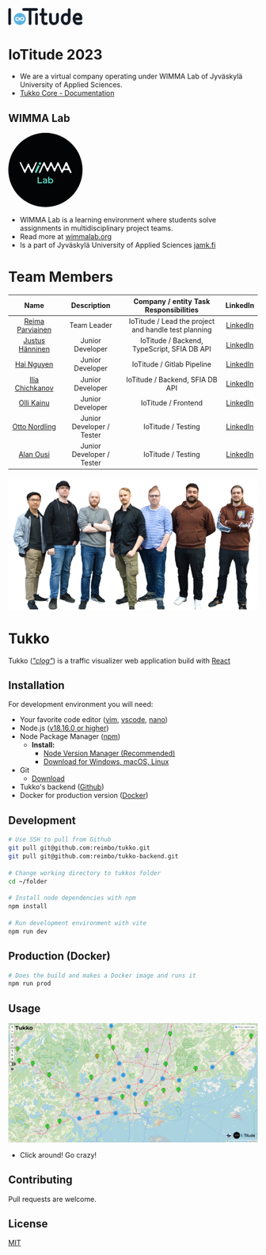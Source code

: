 <div id="logo" style="width: 150px;"> <svg xmlns="http://www.w3.org/2000/svg" fill="none" viewBox="0 0 450 103"><g clip-path="url(#a)"><path fill="#141C26" d="M8 0A7 7 0 0 0 .92 4.93 6.54 6.54 0 0 0 0 8.32v85.76a7.85 7.85 0 0 0 4 7.09 7.648 7.648 0 0 0 8.32 0 7.837 7.837 0 0 0 4-7.09V8.32a8 8 0 0 0-2.46-5.85A7.37 7.37 0 0 0 8 0zm123.69 4a7 7 0 0 0-7.08 4.93 6.447 6.447 0 0 0-.93 3.39v81.76a7.853 7.853 0 0 0 4 7.09 7.65 7.65 0 0 0 8.32 0 7.834 7.834 0 0 0 4-7.09V12.32a7.995 7.995 0 0 0-2.46-5.85A7.367 7.367 0 0 0 131.69 4zM84.5 8.36a7 7 0 0 0 4.93 7.08 6.45 6.45 0 0 0 3.39.93H171a7.86 7.86 0 0 0 7.09-4 7.648 7.648 0 0 0 0-8.32A7.856 7.856 0 0 0 171 0H92.82A8 8 0 0 0 87 2.5a7.37 7.37 0 0 0-2.5 5.86zm86.23 20.71a7 7 0 0 0-7.09 4.93 6.543 6.543 0 0 0-.92 3.39v56.69a7.828 7.828 0 0 0 4 7.09 7.65 7.65 0 0 0 8.32 0 7.834 7.834 0 0 0 4-7.09V37.39a8.002 8.002 0 0 0-2.46-5.86 7.403 7.403 0 0 0-5.85-2.46zm38.52-29a8.354 8.354 0 0 1 6.16 2.46 7.004 7.004 0 0 1 2.16 5.86v21.3h10.17a8 8 0 0 1 7.39 4.31c1.65 2.46 1.65 5.14 0 8a7.412 7.412 0 0 1-7.39 4h-10.17v32c0 3.08.51 5.14 1.54 6.16a4.38 4.38 0 0 0 3.08 1.54 9.23 9.23 0 0 0 6.16-.3 8 8 0 0 1 8.65 2.21c2.06 2.06 2.677 4.727 1.85 8a7.737 7.737 0 0 1-5.85 5.86l-5.86.92c-9.04.62-15.817-1.843-20.33-7.39-3.7-4.32-5.55-9.987-5.55-17V46h-4.93a6.83 6.83 0 0 1-7.09-4c-1.64-2.87-1.64-5.55 0-8a7.35 7.35 0 0 1 7.09-4.31h4.93V8.43a8.714 8.714 0 0 1 4.29-7.71c1.193-.4 2.442-.607 3.7-.61V.07zm45.92 29c2.29.012 4.491.89 6.16 2.46a8.358 8.358 0 0 1 2.47 6.17v35.12a14.45 14.45 0 0 0 1.54 7.09c1.44 2.67 3.18 4.42 5.24 5.24 1.991.634 4.071.944 6.16.92 5.127 0 8.62-1.54 10.48-4.62l.92-1.54a16.893 16.893 0 0 0 1.54-7.09V37.7a7.997 7.997 0 0 1 4.32-7.4c2.88-1.64 5.547-1.64 8 0a7.997 7.997 0 0 1 4.31 7.4v35.12c-1.233 14.18-7.6 23.424-19.1 27.73a29.445 29.445 0 0 1-10.48 1.85c-9.86 0-17.563-3.697-23.11-11.09a27.634 27.634 0 0 1-2.77-4 31 31 0 0 1-3.7-14.49V37.7c0-3.7 1.54-6.27 4.62-7.71a6.541 6.541 0 0 1 3.4-.92zm122.19 39.75V9.35a7.367 7.367 0 0 0-2.47-5.85A7 7 0 0 0 369 .72a7.54 7.54 0 0 0-7.4 4.93 9.992 9.992 0 0 0-.61 3.7v23.42a31.811 31.811 0 0 0-13.25-3.08c-5.96.407-10.89 1.947-14.79 4.62-9.633 6.367-14.447 16.93-14.44 31.69 0 12.947 4 22.91 12 29.89l2.49 1.58a26.425 26.425 0 0 0 13.86 4.93h.93a27.487 27.487 0 0 0 14.79-3.08c6.947-3.7 11.463-10.273 13.55-19.72a44.42 44.42 0 0 0 1.23-10.78zM361 59v9.86c.2 8.834-1.857 14.167-6.17 16a8.7 8.7 0 0 1-5.83 1.52h-1.23a27.883 27.883 0 0 1-6.16-2.46c-4.32-4.113-6.58-10.073-6.78-17.88 0-9.033 2.26-15.09 6.78-18.17a12.998 12.998 0 0 1 6.16-2.16c2.433.293 4.815.916 7.08 1.85 2.88 1.64 4.73 3.487 5.55 5.54a24.49 24.49 0 0 1 .6 5.9zm61.5 26.5h-2.78c-6.767-1.026-10.873-5.026-12.32-12H441c3.7 0 6.167-1.643 7.4-4.93a8.262 8.262 0 0 0 .62-3.08v-3.14c0-14.38-4.93-24.653-14.79-30.82a25.63 25.63 0 0 0-12.64-3.08 28.58 28.58 0 0 0-16.94 5.24c-9.04 5.96-13.87 15.924-14.49 29.89a9.652 9.652 0 0 0 0 3.39c.62 13.334 5.45 23.297 14.49 29.89 4.927 3.493 9.957 5.24 15.09 5.24 7.187.2 12.323-.007 15.41-.62a25.201 25.201 0 0 0 10.78-5.24 6.768 6.768 0 0 0 3.07-7.39c-.42-3.286-1.963-5.546-4.63-6.78a8.17 8.17 0 0 0-8.32 1.54c-1.82 1.234-6.327 1.85-13.52 1.85l-.03.04zm-1.24-40.37a10.421 10.421 0 0 1 5.24 1.23c3.293 1.654 5.35 5.044 6.17 10.17v.62h-25.24c.82-4.52 2.873-7.91 6.16-10.17a13.14 13.14 0 0 1 6.16-1.85h1.54-.03z"></path><path fill="#5CB2E3" d="M69.62 101.98c20.158 0 36.5-16.342 36.5-36.5s-16.342-36.5-36.5-36.5-36.5 16.342-36.5 36.5 16.342 36.5 36.5 36.5z"></path><path fill="#fff" d="M84.7 52.91c-6.58 0-10.86 4.3-15 8.45l-.08.07-.22-.22c-3.87-3.89-8.26-8.3-14.21-8.3A12.6 12.6 0 0 0 42.3 65.48C42.3 72.76 47.45 78 54.54 78c6.58 0 10.86-4.28 15-8.43l.08-.08.22.22C73.72 73.64 78.1 78 84.05 78a12.59 12.59 0 0 0 12.89-12.52c0-7.4-5.03-12.57-12.24-12.57zm6.1 12.57a6.67 6.67 0 0 1-6.67 6.67c-3.72 0-6.53-2.77-9.26-5.45-.43-.42-.85-.84-1.27-1.24 2.91-3 6.52-6.65 10.78-6.65a6.33 6.33 0 0 1 6.42 6.67zm-35.69-6.67c3.72 0 6.54 2.77 9.26 5.45l1.28 1.24c-2.91 3-6.52 6.65-10.78 6.65a6.33 6.33 0 0 1-6.43-6.67 6.67 6.67 0 0 1 6.67-6.67z"></path></g><defs><clipPath id="a"><path fill="#fff" d="M0 0h449.2v102.5H0z"></path></clipPath></defs></svg></div>

# IoTitude 2023

* We are a virtual company operating under WIMMA Lab of Jyväskylä University of Applied Sciences.
* [Tukko Core - Documentation](https://wimma-lab-2023.pages.labranet.jamk.fi/iotitude/core-traffic-visualizer/)

## WIMMA Lab

<div id="wimma" style="width: 150px;"><svg xmlns="http://www.w3.org/2000/svg" fill="none" viewBox="0 0 300 300">
  <circle cx="150" cy="150" r="150" fill="#020405"/>
  <path fill="#5ED9C3" d="M111.33 161.975l.077.01c1.356.164 2.467-.251 2.843-1.061l12.042-25.987c.694-1.495-1.343-3.538-3.846-3.86l-.542-.07c-1.385-.178-2.522.245-2.891 1.078l-11.577 26.045c-.669 1.508 1.393 3.542 3.894 3.845zM132.662 124.12c0-2.696-2.253-4.882-5.032-4.882-2.777 0-5.03 2.186-5.03 4.882 0 2.696 2.253 4.88 5.03 4.88 2.779 0 5.032-2.184 5.032-4.88z"/>
  <path fill="#FBFBFB" d="M81.026 124.219c.96-.02 1.839.561 2.288 1.566l9.743 21.68c.89 1.978 3.045 1.704 4.054-.221 4.672-8.92 9.139-18.401 13.08-27.378.387-.884 1.508-1.699 2.496-1.729 1.838-.052 3.33 1.937 2.63 3.585-5.527 13.026-12.276 26.049-17.803 39.076-.854 2.008-3.778 2.037-4.67.043l-9.449-21.075c-.491-1.098-1.6-1.584-2.64-1.462-.832.099-1.619.584-2.01 1.462l-9.55 21.283c-.88 1.963-3.744 1.975-4.641.021-6.018-13.098-12.256-26.247-18.272-39.348-.759-1.649 0-3.554 2.443-3.554.938-.073 2.03.916 2.445 1.778 4.275 8.887 9.357 18.559 13.75 27.663.938 1.947 3.202 2.058 4.334-.446l9.498-21.454 2.275-1.49zm-2.274 1.49c.43-.975 1.348-1.47 2.275-1.49l-2.275 1.49zM184.484 154.942l-9.493-21.446c-.875-1.975-3.756-1.991-4.655-.026-4.167 9.129-6.065-.784-.052-13.882.9-1.955 3.766-1.943 4.648.021l9.543 21.277c.887 1.974 3.771 1.974 4.655-.001l9.443-21.067c.896-1.995 3.822-1.968 4.676.044l16.58 39.067c.347.819.205 1.68-.253 2.329a2.546 2.546 0 01-2.168 1.069c-.019-.001-.04-.001-.057-.003a2.536 2.536 0 01-2.261-1.495c-3.938-8.975-7.877-17.951-11.817-26.926-.872-1.987-3.772-2-4.662-.019l-9.468 21.071c-.888 1.976-3.781 1.969-4.659-.013z"/>
  <path fill="#FBFBFB" d="M156.236 155.052l-9.494-21.446c-.874-1.975-3.755-1.991-4.654-.025-4.167 9.128-8.337 18.255-12.504 27.382a2.542 2.542 0 01-2.257 1.466l-.954.022c-1.864.045-3.141-1.811-2.383-3.463l18.046-39.29c.9-1.955 3.765-1.942 4.647.021l9.544 21.277c.886 1.974 3.771 1.974 4.655-.001l9.443-21.067c.896-1.995 3.822-1.968 4.675.044 5.526 13.022 3.964 23.016.025 14.042-.872-1.988-3.772-2.001-4.662-.02l-9.47 21.071c-.887 1.976-3.78 1.969-4.657-.013zM231.903 134.161l-3.319 7.522c-.669 1.515.477 3.201 2.177 3.201h6.675c1.703 0 2.848-1.695 2.172-3.211l-3.357-7.52c-.825-1.85-3.531-1.844-4.348.008zm5.841-14.14c5.527 12.241 16.197 35.612 17.923 39.689.352.829-.736 2.306-1.859 2.545-1.576.334-3.895.382-4.413-.871-1.466-3.546-2.093-4.785-4.268-8.735-.589-1.069-2.094-1.946-3.345-1.946h-13.679c-2.151 0-4.097 1.322-5.017 3.083-2.586 4.953-2.283 4.884-3.086 6.714-.757 1.646-1.644.539-2.373-1.552a2.525 2.525 0 01-.067-.209L214 146l1.5 2.5c.601 1 1.148 1 1.5 1 1 0 1.664-1.496 1.664-1.496l12.711-27.986c1.22-2.692 5.153-2.69 6.369.003z"/>
  <path fill="#5ED9C3" d="M118.384 178.8h4.68v21.24h13.176V204h-17.856v-25.2zm29.543 5.76c2.832 0 4.992.684 6.48 2.052 1.512 1.344 2.268 3.384 2.268 6.12V204h-4.248v-2.34c-.552.84-1.344 1.488-2.376 1.944-1.008.432-2.232.648-3.672.648s-2.7-.24-3.78-.72c-1.08-.504-1.92-1.188-2.52-2.052-.576-.888-.864-1.884-.864-2.988 0-1.728.636-3.108 1.908-4.14 1.296-1.056 3.324-1.584 6.084-1.584h4.968v-.288c0-1.344-.408-2.376-1.224-3.096-.792-.72-1.98-1.08-3.564-1.08-1.08 0-2.148.168-3.204.504-1.032.336-1.908.804-2.628 1.404l-1.764-3.276c1.008-.768 2.22-1.356 3.636-1.764a16.178 16.178 0 014.5-.612zm-.612 16.416c1.128 0 2.124-.252 2.988-.756a4.275 4.275 0 001.872-2.232v-2.232h-4.644c-2.592 0-3.888.852-3.888 2.556 0 .816.324 1.464.972 1.944.648.48 1.548.72 2.7.72zm24.531-16.416c1.872 0 3.54.408 5.004 1.224a8.795 8.795 0 013.492 3.456c.84 1.488 1.26 3.204 1.26 5.148 0 1.944-.42 3.672-1.26 5.184a8.795 8.795 0 01-3.492 3.456c-1.464.816-3.132 1.224-5.004 1.224-1.32 0-2.532-.228-3.636-.684a6.99 6.99 0 01-2.736-2.052V204h-4.284v-26.712h4.5v9.828a7.595 7.595 0 012.7-1.908c1.056-.432 2.208-.648 3.456-.648zm-.504 15.84c1.656 0 3.012-.552 4.068-1.656 1.08-1.104 1.62-2.556 1.62-4.356 0-1.8-.54-3.252-1.62-4.356-1.056-1.104-2.412-1.656-4.068-1.656-1.08 0-2.052.252-2.916.756-.864.48-1.548 1.176-2.052 2.088-.504.912-.756 1.968-.756 3.168 0 1.2.252 2.256.756 3.168a5.461 5.461 0 002.052 2.124c.864.48 1.836.72 2.916.72z"/>
</svg></div>

* WIMMA Lab is a learning environment where students solve assignments in multidisciplinary project teams.
* Read more at [wimmalab.org](https://www.wimmalab.org/)
* Is a part of Jyväskylä University of Applied Sciences [jamk.fi](https://www.jamk.fi)

# Team Members

| Name | Description | Company / entity Task Responsibilities | LinkedIn |
|:-:|:-:|:-:|:-:|
| [Reima Parviainen](https://gitlab.labranet.jamk.fi/AA6135) | Team Leader | IoTitude /  Lead the project and handle test planning | [LinkedIn](https://www.linkedin.com/in/reima-parviainen) |
| [Justus Hänninen](https://gitlab.labranet.jamk.fi/AB6225) | Junior Developer | IoTitude /  Backend, TypeScript, SFIA DB API | [LinkedIn](https://www.linkedin.com/in/justus-hanninen/) |
| [Hai Nguyen](https://gitlab.labranet.jamk.fi/AA7776) | Junior Developer | IoTitude /  Gitlab Pipeline | [LinkedIn](https://www.linkedin.com/in/hainnp/) |
| [Ilia Chichkanov](https://gitlab.labranet.jamk.fi/AB0189) | Junior Developer | IoTitude /  Backend, SFIA DB API | [LinkedIn](https://www.linkedin.com/in/ilia-chichkanov/) |
| [Olli Kainu](https://gitlab.labranet.jamk.fi/AA4157) | Junior Developer | IoTitude /  Frontend | [LinkedIn](https://www.linkedin.com/in/olli-kainu-930371235) |
| [Otto Nordling](https://gitlab.labranet.jamk.fi/AA4431) | Junior Developer / Tester | IoTitude /  Testing | [LinkedIn](https://www.linkedin.com/in/otto-nordling-67901b277/) |
| [Alan Ousi](https://gitlab.labranet.jamk.fi/AB8823) | Junior Developer / Tester | IoTitude /  Testing | [LinkedIn](https://www.linkedin.com/in/alan-ousi-241218277/) |

![Team](iotitude.png)

# Tukko

Tukko ([*"clog"*](https://en.wiktionary.org/wiki/tukko)) is a traffic visualizer web application build with [React](https://react.dev/)

## Installation

For development environment you will need:
- Your favorite code editor ([vim](https://www.vim.org/), [vscode](https://code.visualstudio.com/), [nano](https://nano-editor.org/))
- Node.js ([v18.16.0 or higher](https://nodejs.org/en/about))
- Node Package Manager ([npm](https://www.npmjs.com/))
    -  **Install:**
        - [Node Version Manager (Recommended)](https://github.com/nvm-sh/nvm)
        - [Download for Windows, macOS, Linux](https://nodejs.org/en/download)
- Git 
    - [Download](https://git-scm.com/download)
- Tukko's backend ([Github](https://github.com/reimbo/tukko-backend))
- Docker for production version ([Docker](https://www.docker.com/))

## Development

```bash
# Use SSH to pull from Github
git pull git@github.com:reimbo/tukko.git
git pull git@github.com:reimbo/tukko-backend.git

# Change working directory to tukkos folder
cd ~/folder

# Install node dependencies with npm
npm install

# Run development environment with vite
npm run dev
```

## Production (Docker)

```bash
# Does the build and makes a Docker image and runs it
npm run prod
```

## Usage

![../assets/tukko-ui.png](tukko-ui.png)
* Click around! Go crazy!

## Contributing

Pull requests are welcome.

## License

[MIT](https://choosealicense.com/licenses/mit/)
